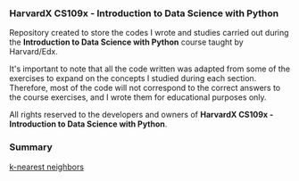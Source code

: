 ### HarvardX CS109x - Introduction to Data Science with Python

Repository created to store the codes I wrote and studies carried out during the **Introduction to Data Science with Python** course taught by Harvard/Edx.

It's important to note that all the code written was adapted from some of the exercises to expand on the concepts I studied during each section. Therefore, most of the code will not correspond to the correct answers to the course exercises, and I wrote them for educational purposes only.

All rights reserved to the developers and owners of **HarvardX CS109x - Introduction to Data Science with Python**.

### Summary

[k-nearest neighbors](/exercise-simple-knn-regression)